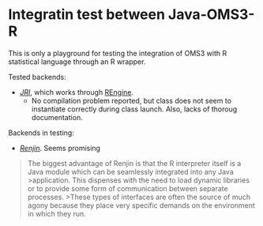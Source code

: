 Integratin test between Java-OMS3-R
===================================

This is only a playground for testing the integration of OMS3 with R
statistical language through an R wrapper. 


Tested backends:
* *[JRI](https://rforge.net/JRI/)*, which works through [REngine](https://github.com/s-u/REngine).
	* No compilation problem reported, but class does not seem to instantiate correctly
	during class launch. Also, lacks of thoroug documentation.

Backends in testing:
* *[Renjin](http://www.renjin.org/)*. Seems promising
>The biggest advantage of Renjin is that the R interpreter itself is a Java module which can be seamlessly integrated into any Java >application. This dispenses with the need to load dynamic libraries or to provide some form of communication between separate processes. >These types of interfaces are often the source of much agony because they place very specific demands on the environment in which they run.

